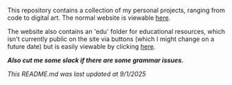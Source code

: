 This repository contains a collection of my personal projects, ranging from code to digital art. The normal website is viewable [here](https://fflip0.github.io/me).

The website also contains an 'edu' folder for educational resources, which isn't currently public on the site via buttons (which I might change on a future date) but is easily viewable by clicking [here](https://fflip0.github.io/me/edu/edu.html). 

***Also cut me some slack if there are some grammar issues.***

*This README.md was last updated at 9/1/2025*
